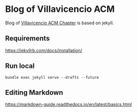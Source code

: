 # Blog of Villavicencio ACM

Blog of [Villavicencio ACM Chapter][blog] is based on jekyll.

## Requirements

https://jekyllrb.com/docs/installation/ 

## Run local

```
bundle exec jekyll serve --drafts --future
```

## Editing Markdown

https://markdown-guide.readthedocs.io/en/latest/basics.html

[blog]: https://villavicencioacm.github.io
